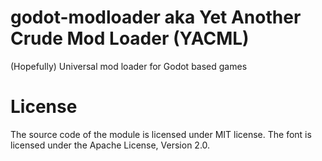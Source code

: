 # godot-modloader aka Yet Another Crude Mod Loader (YACML)
(Hopefully) Universal mod loader for Godot based games

# License

The source code of the module is licensed under MIT license.
The font is licensed under the Apache License, Version 2.0.
